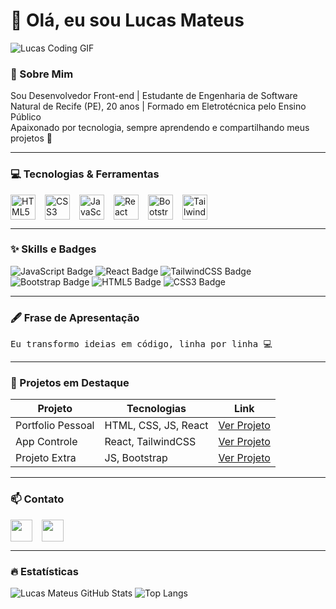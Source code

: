 # 👋 Olá, eu sou Lucas Mateus

![Lucas Coding GIF](https://media.giphy.com/media/3o7aCTPPm4OHfRLSH6/giphy.gif)

### 🎯 Sobre Mim
Sou Desenvolvedor Front-end | Estudante de Engenharia de Software  
Natural de Recife (PE), 20 anos | Formado em Eletrotécnica pelo Ensino Público  
Apaixonado por tecnologia, sempre aprendendo e compartilhando meus projetos 🚀  

---

### 💻 Tecnologias & Ferramentas

<div style="display: flex; gap: 15px; flex-wrap: wrap; align-items: center;">
  <img src="https://cdn.jsdelivr.net/gh/devicons/devicon/icons/html5/html5-original.svg" title="HTML5" width="40" />
  <img src="https://cdn.jsdelivr.net/gh/devicons/devicon/icons/css3/css3-original.svg" title="CSS3" width="40" />
  <img src="https://cdn.jsdelivr.net/gh/devicons/devicon/icons/javascript/javascript-original.svg" title="JavaScript" width="40" />
  <img src="https://cdn.jsdelivr.net/gh/devicons/devicon/icons/react/react-original.svg" title="React" width="40" />
  <img src="https://cdn.jsdelivr.net/gh/devicons/devicon/icons/bootstrap/bootstrap-original.svg" title="Bootstrap" width="40" />
  <img src="https://cdn.jsdelivr.net/gh/devicons/devicon/icons/tailwindcss/tailwindcss-plain.svg" title="TailwindCSS" width="40" />
</div>

---

### ✨ Skills e Badges

![JavaScript Badge](https://img.shields.io/badge/JavaScript-F7DF1E?style=for-the-badge&logo=javascript&logoColor=black)
![React Badge](https://img.shields.io/badge/React-61DAFB?style=for-the-badge&logo=react&logoColor=black)
![TailwindCSS Badge](https://img.shields.io/badge/TailwindCSS-06B6D4?style=for-the-badge&logo=tailwind-css&logoColor=white)
![Bootstrap Badge](https://img.shields.io/badge/Bootstrap-7952B3?style=for-the-badge&logo=bootstrap&logoColor=white)
![HTML5 Badge](https://img.shields.io/badge/HTML5-E34F26?style=for-the-badge&logo=html5&logoColor=white)
![CSS3 Badge](https://img.shields.io/badge/CSS3-1572B6?style=for-the-badge&logo=css3&logoColor=white)

---

### 🖋️ Frase de Apresentação

<kbd>Eu transformo ideias em código, linha por linha 💻</kbd>

---

### 📂 Projetos em Destaque

| Projeto | Tecnologias | Link |
|---------|------------|------|
| Portfolio Pessoal | HTML, CSS, JS, React | [Ver Projeto](https://github.com/seu-usuario/portfolio) |
| App Controle | React, TailwindCSS | [Ver Projeto](https://github.com/seu-usuario/app-controle) |
| Projeto Extra | JS, Bootstrap | [Ver Projeto](https://github.com/seu-usuario/projeto-extra) |

---

### 📫 Contato

<div style="display: flex; gap: 15px; align-items: center;">
  <a href="https://www.linkedin.com/in/lucas-mateus-b8abaa30b/">
    <img src="https://cdn.jsdelivr.net/gh/devicons/devicon/icons/linkedin/linkedin-original.svg" width="35" />
  </a>
  <a href="https://github.com/seu-usuario">
    <img src="https://cdn.jsdelivr.net/gh/devicons/devicon/icons/github/github-original.svg" width="35" />
  </a>
</div>

---

### 🔥 Estatísticas

![Lucas Mateus GitHub Stats](https://github-readme-stats.vercel.app/api?username=seu-usuario&show_icons=true&theme=radical&count_private=true)
![Top Langs](https://github-readme-stats.vercel.app/api/top-langs/?username=seu-usuario&layout=compact&theme=radical)
